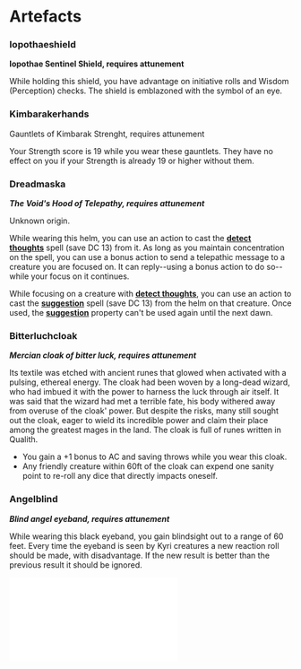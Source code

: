 # Artefacts

### Iopothaeshield
**Iopothae Sentinel Shield, requires attunement**

While holding this shield, you have advantage on initiative rolls and Wisdom (Perception) checks. The shield is emblazoned with the symbol of an eye.

### Kimbarakerhands
Gauntlets of Kimbarak Strenght, requires attunement

Your Strength score is 19 while you wear these gauntlets. They have no effect on you if your Strength is already 19 or higher without them.

### Dreadmaska
***The Void's Hood of Telepathy, requires attunement***

Unknown origin.

While wearing this helm, you can use an action to cast the **[detect thoughts](https://www.dndbeyond.com/spells/detect-thoughts)** spell (save DC 13) from it. As long as you maintain concentration on the spell, you can use a bonus action to send a telepathic message to a creature you are focused on. It can reply--using a bonus action to do so--while your focus on it continues.

While focusing on a creature with **[detect thoughts](https://www.dndbeyond.com/spells/detect-thoughts)**, you can use an action to cast the **[suggestion](https://www.dndbeyond.com/spells/suggestion)** spell (save DC 13) from the helm on that creature. Once used, the **[suggestion](https://www.dndbeyond.com/spells/suggestion)** property can't be used again until the next dawn.

### Bitterluchcloak
***Mercian cloak of bitter luck, requires attunement***

Its textile was etched with ancient runes that glowed when activated with a pulsing, ethereal energy. The cloak had been woven by a long-dead wizard, who had imbued it with the power to harness the luck through air itself. It was said that the wizard had met a terrible fate, his body withered away from overuse of the cloak' power. But despite the risks, many still sought out the cloak, eager to wield its incredible power and claim their place among the greatest mages in the land. The cloak is full of runes written in Qualith.

- You gain a +1 bonus to AC and saving throws while you wear this cloak.
- Any friendly creature within 60ft of the cloak can expend one sanity point to re-roll any dice that directly impacts oneself.

### Angelblind
***Blind angel eyeband, requires attunement***

While wearing this black eyeband, you gain blindsight out to a range of 60 feet. Every time the eyeband is seen by Kyri creatures a new reaction roll should be made, with disadvantage. If the new result is better than the previous result it should be ignored.


![secretsArtefacts](secrets/secretsArtefacts.md)